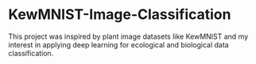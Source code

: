 # KewMNIST-Image-Classification
This project was inspired by plant image datasets like KewMNIST and my interest in applying deep learning for ecological and biological data classification.
